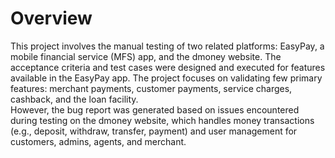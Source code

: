 # Overview

This project involves the manual testing of two related platforms: EasyPay, a mobile financial service (MFS) app, and the dmoney website. 
The acceptance criteria and test cases were designed and executed for features available in the EasyPay app. The project focuses on validating few primary features: merchant payments, customer payments, service charges, cashback, and the loan facility.  
However, the bug report was generated based on issues encountered during testing on the dmoney website, which handles money transactions (e.g., deposit, withdraw, transfer, payment) and user management for customers, admins, agents, and merchant. 
